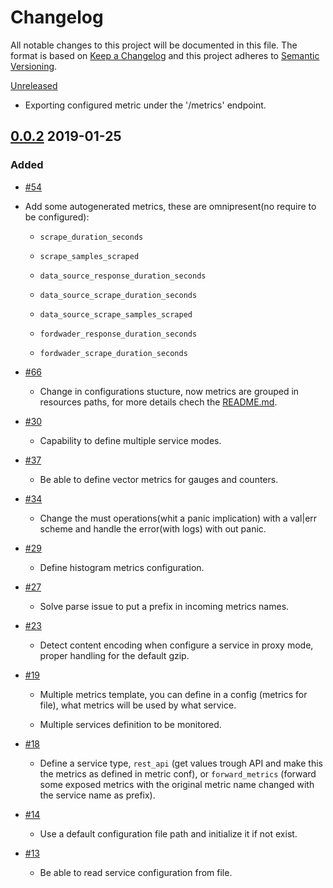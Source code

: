 # Changelog 
All notable changes to this project will be documented in this file.
The format is based on [Keep a Changelog](http://www.keepachangelog.com/en/1.0.0/) and this project adheres to [Semantic Versioning](http://www.semver.org/spec/v2.0.0.html).

[Unreleased](https://github.com/skycoin/skycoin/compare/master...develop)

- Exporting configured metric under the '/metrics' endpoint.

## [0.0.2](https://github.com/simelo/rexporter/releases...) 2019-01-25

### Added

- [\#54](https://github.com/simelo/rextporter/issues/54)

- Add some autogenerated metrics, these are omnipresent(no require to be configured):

  - `scrape_duration_seconds`

  - `scrape_samples_scraped`

  - `data_source_response_duration_seconds`

  - `data_source_scrape_duration_seconds`

  - `data_source_scrape_samples_scraped`

  - `fordwader_response_duration_seconds`

  - `fordwader_scrape_duration_seconds`

- [\#66](https://github.com/simelo/rextporter/issues/66)

  - Change in configurations stucture, now metrics are grouped in resources paths, for more details chech the [README.md](https://github.com/simelo/rextporter/tree/master/README.md).

- [\#30](https://github.com/simelo/rextporter/issues/30)

  - Capability to define multiple service modes.

- [\#37](https://github.com/simelo/rextporter/issues/37)

  - Be able to define vector metrics for gauges and counters.

- [\#34](https://github.com/simelo/rextporter/issues/34)

  - Change the must operations(whit a panic implication) with a val|err scheme and handle the error(with logs) with out panic.

- [\#29](https://github.com/simelo/rextporter/issues/29)

  - Define histogram metrics configuration.

- [\#27](https://github.com/simelo/rextporter/issues/27)

  - Solve parse issue to put a prefix in incoming metrics names.

- [\#23](https://github.com/simelo/rextporter/issues/23)

  - Detect content encoding when configure a service in proxy mode, proper handling for the default gzip.

- [\#19](https://github.com/simelo/rextporter/issues/19)

  - Multiple metrics template, you can define in a config (metrics for file), what metrics will be used by what service.

  - Multiple services definition to be monitored.

- [\#18](https://github.com/simelo/rextporter/issues/18)

  - Define a service type, `rest_api` (get values trough API and make this the metrics as defined in metric conf), or `forward_metrics` (forward some exposed metrics with the original metric name changed with the service name as prefix).

- [\#14](https://github.com/simelo/rextporter/issues/14)

  - Use a default configuration file path and initialize it if not exist.

- [\#13](https://github.com/simelo/rextporter/issues/13)

  - Be able to read service configuration from file.
